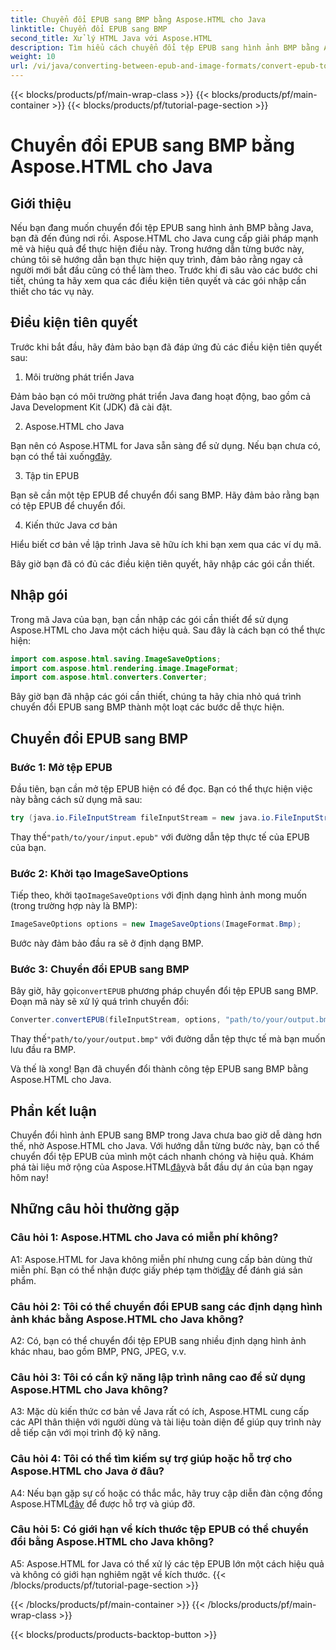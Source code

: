 ```yaml
---
title: Chuyển đổi EPUB sang BMP bằng Aspose.HTML cho Java
linktitle: Chuyển đổi EPUB sang BMP
second_title: Xử lý HTML Java với Aspose.HTML
description: Tìm hiểu cách chuyển đổi tệp EPUB sang hình ảnh BMP bằng Aspose.HTML cho Java với hướng dẫn từng bước dễ dàng này.
weight: 10
url: /vi/java/converting-between-epub-and-image-formats/convert-epub-to-bmp/
---
```


{{< blocks/products/pf/main-wrap-class >}}
{{< blocks/products/pf/main-container >}}
{{< blocks/products/pf/tutorial-page-section >}}

# Chuyển đổi EPUB sang BMP bằng Aspose.HTML cho Java

## Giới thiệu

Nếu bạn đang muốn chuyển đổi tệp EPUB sang hình ảnh BMP bằng Java, bạn đã đến đúng nơi rồi. Aspose.HTML cho Java cung cấp giải pháp mạnh mẽ và hiệu quả để thực hiện điều này. Trong hướng dẫn từng bước này, chúng tôi sẽ hướng dẫn bạn thực hiện quy trình, đảm bảo rằng ngay cả người mới bắt đầu cũng có thể làm theo. Trước khi đi sâu vào các bước chi tiết, chúng ta hãy xem qua các điều kiện tiên quyết và các gói nhập cần thiết cho tác vụ này.

## Điều kiện tiên quyết

Trước khi bắt đầu, hãy đảm bảo bạn đã đáp ứng đủ các điều kiện tiên quyết sau:

1. Môi trường phát triển Java

Đảm bảo bạn có môi trường phát triển Java đang hoạt động, bao gồm cả Java Development Kit (JDK) đã cài đặt.

2. Aspose.HTML cho Java

 Bạn nên có Aspose.HTML for Java sẵn sàng để sử dụng. Nếu bạn chưa có, bạn có thể tải xuống[đây](https://releases.aspose.com/html/java/).

3. Tập tin EPUB

Bạn sẽ cần một tệp EPUB để chuyển đổi sang BMP. Hãy đảm bảo rằng bạn có tệp EPUB để chuyển đổi.

4. Kiến thức Java cơ bản

Hiểu biết cơ bản về lập trình Java sẽ hữu ích khi bạn xem qua các ví dụ mã.

Bây giờ bạn đã có đủ các điều kiện tiên quyết, hãy nhập các gói cần thiết.

## Nhập gói

Trong mã Java của bạn, bạn cần nhập các gói cần thiết để sử dụng Aspose.HTML cho Java một cách hiệu quả. Sau đây là cách bạn có thể thực hiện:

```java
import com.aspose.html.saving.ImageSaveOptions;
import com.aspose.html.rendering.image.ImageFormat;
import com.aspose.html.converters.Converter;
```

Bây giờ bạn đã nhập các gói cần thiết, chúng ta hãy chia nhỏ quá trình chuyển đổi EPUB sang BMP thành một loạt các bước dễ thực hiện.

## Chuyển đổi EPUB sang BMP

### Bước 1: Mở tệp EPUB

Đầu tiên, bạn cần mở tệp EPUB hiện có để đọc. Bạn có thể thực hiện việc này bằng cách sử dụng mã sau:

```java
try (java.io.FileInputStream fileInputStream = new java.io.FileInputStream("path/to/your/input.epub")) {
```

 Thay thế`"path/to/your/input.epub"` với đường dẫn tệp thực tế của EPUB của bạn.

### Bước 2: Khởi tạo ImageSaveOptions

 Tiếp theo, khởi tạo`ImageSaveOptions` với định dạng hình ảnh mong muốn (trong trường hợp này là BMP):

```java
ImageSaveOptions options = new ImageSaveOptions(ImageFormat.Bmp);
```

Bước này đảm bảo đầu ra sẽ ở định dạng BMP.

### Bước 3: Chuyển đổi EPUB sang BMP

 Bây giờ, hãy gọi`convertEPUB` phương pháp chuyển đổi tệp EPUB sang BMP. Đoạn mã này sẽ xử lý quá trình chuyển đổi:

```java
Converter.convertEPUB(fileInputStream, options, "path/to/your/output.bmp");
```

 Thay thế`"path/to/your/output.bmp"` với đường dẫn tệp thực tế mà bạn muốn lưu đầu ra BMP.

Và thế là xong! Bạn đã chuyển đổi thành công tệp EPUB sang BMP bằng Aspose.HTML cho Java.

## Phần kết luận

 Chuyển đổi hình ảnh EPUB sang BMP trong Java chưa bao giờ dễ dàng hơn thế, nhờ Aspose.HTML cho Java. Với hướng dẫn từng bước này, bạn có thể chuyển đổi tệp EPUB của mình một cách nhanh chóng và hiệu quả. Khám phá tài liệu mở rộng của Aspose.HTML[đây](https://reference.aspose.com/html/java/)và bắt đầu dự án của bạn ngay hôm nay!

## Những câu hỏi thường gặp

### Câu hỏi 1: Aspose.HTML cho Java có miễn phí không?

 A1: Aspose.HTML for Java không miễn phí nhưng cung cấp bản dùng thử miễn phí. Bạn có thể nhận được giấy phép tạm thời[đây](https://purchase.aspose.com/temporary-license/) để đánh giá sản phẩm.

### Câu hỏi 2: Tôi có thể chuyển đổi EPUB sang các định dạng hình ảnh khác bằng Aspose.HTML cho Java không?

A2: Có, bạn có thể chuyển đổi tệp EPUB sang nhiều định dạng hình ảnh khác nhau, bao gồm BMP, PNG, JPEG, v.v.

### Câu hỏi 3: Tôi có cần kỹ năng lập trình nâng cao để sử dụng Aspose.HTML cho Java không?

A3: Mặc dù kiến thức cơ bản về Java rất có ích, Aspose.HTML cung cấp các API thân thiện với người dùng và tài liệu toàn diện để giúp quy trình này dễ tiếp cận với mọi trình độ kỹ năng.

### Câu hỏi 4: Tôi có thể tìm kiếm sự trợ giúp hoặc hỗ trợ cho Aspose.HTML cho Java ở đâu?

 A4: Nếu bạn gặp sự cố hoặc có thắc mắc, hãy truy cập diễn đàn cộng đồng Aspose.HTML[đây](https://forum.aspose.com/) để được hỗ trợ và giúp đỡ.

### Câu hỏi 5: Có giới hạn về kích thước tệp EPUB có thể chuyển đổi bằng Aspose.HTML cho Java không?

A5: Aspose.HTML for Java có thể xử lý các tệp EPUB lớn một cách hiệu quả và không có giới hạn nghiêm ngặt về kích thước.
{{< /blocks/products/pf/tutorial-page-section >}}

{{< /blocks/products/pf/main-container >}}
{{< /blocks/products/pf/main-wrap-class >}}

{{< blocks/products/products-backtop-button >}}
